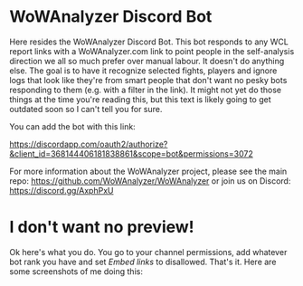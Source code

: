 # WoWAnalyzer Discord Bot

Here resides the WoWAnalyzer Discord Bot. This bot responds to any WCL report links with a WoWAnalyzer.com link to point people in the self-analysis direction we all so much prefer over manual labour. It doesn't do anything else. The goal is to have it recognize selected fights, players and ignore logs that look like they're from smart people that don't want no pesky bots responding to them (e.g. with a filter in the link). It might not yet do those things at the time you're reading this, but this text is likely going to get outdated soon so I can't tell you for sure.

You can add the bot with this link:

https://discordapp.com/oauth2/authorize?&client_id=368144406181838861&scope=bot&permissions=3072

For more information about the WoWAnalyzer project, please see the main repo: https://github.com/WoWAnalyzer/WoWAnalyzer or join us on Discord: https://discord.gg/AxphPxU

# I don't want no preview!

Ok here's what you do. You go to your channel permissions, add whatever bot rank you have and set *Embed links* to disallowed. That's it. Here are some screenshots of me doing this:


